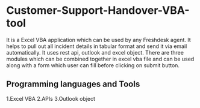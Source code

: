 # Customer-Support-Handover-VBA-tool
It is a Excel VBA application which can be used by any Freshdesk agent. It helps to pull out all incident details in tabular format and send it via email automatically. It uses rest api, outlook and excel object. There are three modules which can be combined together in excel vba file and can be used along with a form which user can fill before clicking on submit button. 
## Programming languages and Tools
1.Excel VBA
2.APIs
3.Outlook object
